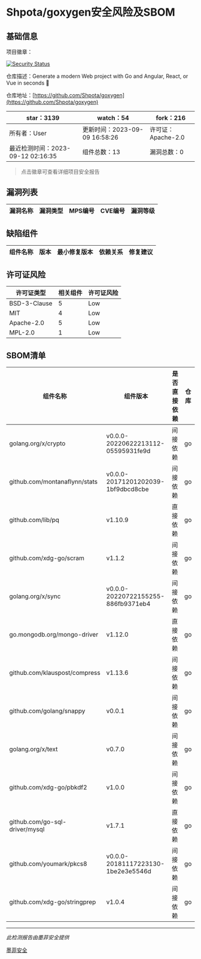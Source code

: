 # Shpota/goxygen安全风险及SBOM

## 基础信息

项目徽章：

[![Security Status](https://www.murphysec.com/platform3/v31/badge/1701298335838420992.svg)](https://www.murphysec.com/console/report/1701298335720980480/1701298335838420992)

仓库描述：Generate a modern Web project with Go and Angular, React, or Vue in seconds 🎲

仓库地址：[https://github.com/Shpota/goxygen](https://github.com/Shpota/goxygen)

| star：3139 | watch：54 | fork：216 |
| ----------- | -------------- | ------------ |
| 所有者：User | 更新时间：2023-09-09 16:58:26 | 许可证：Apache-2.0 |
| 最近检测时间：2023-09-12 02:16:35 | 组件总数：13 | 漏洞总数：0 |

> 点击徽章可查看详细项目安全报告



## 漏洞列表

| 漏洞名称 | 漏洞类型 | MPS编号 | CVE编号 | 漏洞等级 |
| ------- | ------ | ------- | ------ | ----- |





## 缺陷组件

| 组件名称 | 版本 | 最小修复版本 | 依赖关系 | 修复建议 |
| -------- | ---- | ------------ | -------- | -------- |





## 许可证风险

| 许可证类型 | 相关组件 | 许可证风险 |
| ---------- | -------- | ---------- |
|BSD-3-Clause|5|Low|
|MIT|4|Low|
|Apache-2.0|5|Low|
|MPL-2.0|1|Low|




## SBOM清单

| 组件名称 | 组件版本 | 是否直接依赖 | 仓库 |
| -------- | -------- | ------------ | ---- |
|golang.org/x/crypto|v0.0.0-20220622213112-05595931fe9d|间接依赖|go|
|github.com/montanaflynn/stats|v0.0.0-20171201202039-1bf9dbcd8cbe|间接依赖|go|
|github.com/lib/pq|v1.10.9|直接依赖|go|
|github.com/xdg-go/scram|v1.1.2|间接依赖|go|
|golang.org/x/sync|v0.0.0-20220722155255-886fb9371eb4|间接依赖|go|
|go.mongodb.org/mongo-driver|v1.12.0|直接依赖|go|
|github.com/klauspost/compress|v1.13.6|间接依赖|go|
|github.com/golang/snappy|v0.0.1|间接依赖|go|
|golang.org/x/text|v0.7.0|间接依赖|go|
|github.com/xdg-go/pbkdf2|v1.0.0|间接依赖|go|
|github.com/go-sql-driver/mysql|v1.7.1|直接依赖|go|
|github.com/youmark/pkcs8|v0.0.0-20181117223130-1be2e3e5546d|间接依赖|go|
|github.com/xdg-go/stringprep|v1.0.4|间接依赖|go|


------

*此检测报告由墨菲安全提供*

[墨菲安全](www.murphysec.com)